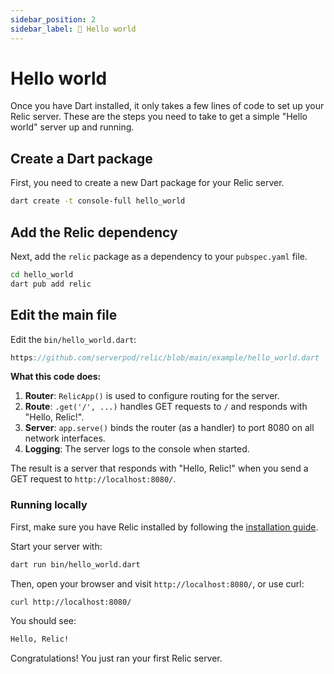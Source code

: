 ```yaml
---
sidebar_position: 2
sidebar_label: 👋 Hello world
---
```


# Hello world

Once you have Dart installed, it only takes a few lines of code to set up your Relic server. These are the steps you need to take to get a simple "Hello world" server up and running.

## Create a Dart package

First, you need to create a new Dart package for your Relic server.

```bash
dart create -t console-full hello_world
```

## Add the Relic dependency

Next, add the `relic` package as a dependency to your `pubspec.yaml` file.

```bash
cd hello_world
dart pub add relic
```

## Edit the main file

Edit the `bin/hello_world.dart`:

```dart reference
https://github.com/serverpod/relic/blob/main/example/hello_world.dart
```

**What this code does:**

1. **Router**: `RelicApp()` is used to configure routing for the server.
2. **Route**: `.get('/', ...)` handles GET requests to `/` and responds with "Hello, Relic!".
3. **Server**: `app.serve()` binds the router (as a handler) to port 8080 on all network interfaces.
4. **Logging**: The server logs to the console when started.

The result is a server that responds with "Hello, Relic!" when you send a GET request to `http://localhost:8080/`.

### Running locally

First, make sure you have Relic installed by following the [installation guide](/getting-started/installation).

Start your server with:

```bash
dart run bin/hello_world.dart
```

Then, open your browser and visit `http://localhost:8080/`, or use curl:

```bash
curl http://localhost:8080/
```

You should see:

```bash
Hello, Relic!
```

Congratulations! You just ran your first Relic server.
